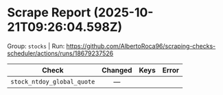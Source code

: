 # Scrape Report (2025-10-21T09:26:04.598Z)

Group: `stocks`  |  Run: https://github.com/AlbertoRoca96/scraping-checks-scheduler/actions/runs/18679237526

| Check | Changed | Keys | Error |
|---|:---:|:--|:--|
| `stock_ntdoy_global_quote` | — |  |  |
